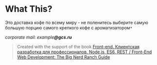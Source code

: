 # What This?

Это доставка кофе по всему миру - не поленитесь выберите самую большую порцию самого крепкого кофе с ароматизатором`*`

*corporate mail: example*__*@gcs.ru*__

>Сreated with the support of the book [Front-end. Клиентская разработка для профессионалов. Node.js, ES6, REST / Front-End Web Development: The Big Nerd Ranch Guide](https://www.ozon.ru/context/detail/id/140807793/)